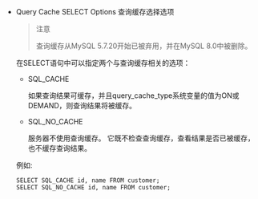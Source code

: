 - Query Cache SELECT Options 查询缓存选择选项

  > 注意
  >
  > 查询缓存从MySQL 5.7.20开始已被弃用，并在MySQL 8.0中被删除。

  在SELECT语句中可以指定两个与查询缓存相关的选项：

  - SQL_CACHE

    如果查询结果可缓存，并且query_cache_type系统变量的值为ON或DEMAND，则查询结果将被缓存。

  - SQL_NO_CACHE

    服务器不使用查询缓存。 它既不检查查询缓存，查看结果是否已被缓存，也不缓存查询结果。

  例如:

  ```mysql
  SELECT SQL_CACHE id, name FROM customer;
  SELECT SQL_NO_CACHE id, name FROM customer;
  ```

  ​